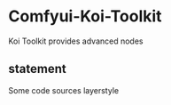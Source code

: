 # Comfyui-Koi-Toolkit

Koi Toolkit provides advanced nodes

## statement
Some code sources layerstyle
